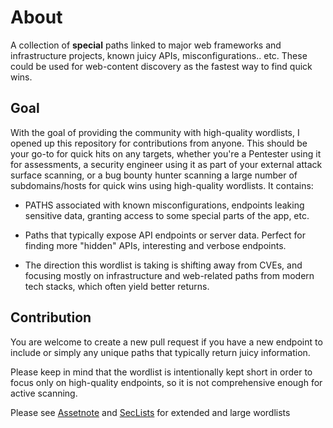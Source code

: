 # About
A collection of **special** paths linked to major web frameworks and infrastructure projects, known juicy APIs, misconfigurations.. etc. These could be used for web-content discovery as the fastest way to find quick wins.


## Goal
With the goal of providing the community with high-quality wordlists, I opened up this repository for contributions from anyone. This should be your go-to for quick hits on any targets, whether you're a Pentester using it for assessments, a security engineer using it as part of your external attack surface scanning, or a bug bounty hunter scanning a large number of subdomains/hosts for quick wins using high-quality wordlists. It contains:

* PATHS associated with known misconfigurations, endpoints leaking sensitive data, granting access to some special parts of the app, etc.

* Paths that typically expose API endpoints or server data. Perfect for finding more "hidden" APIs, interesting and verbose endpoints.

* The direction this wordlist is taking is shifting away from CVEs, and focusing mostly on infrastructure and web-related paths from modern tech stacks, which often yield better returns.


## Contribution
You are welcome to create a new pull request if you have a new endpoint to include or simply any unique paths that typically return juicy information.

Please keep in mind that the wordlist is intentionally kept short in order to focus only on high-quality endpoints, so it is not comprehensive enough for active scanning.

Please see [Assetnote](https://wordlists.assetnote.io/) and [SecLists](https://github.com/danielmiessler/SecLists/tree/master/Discovery/Web-Content) for extended and large wordlists

